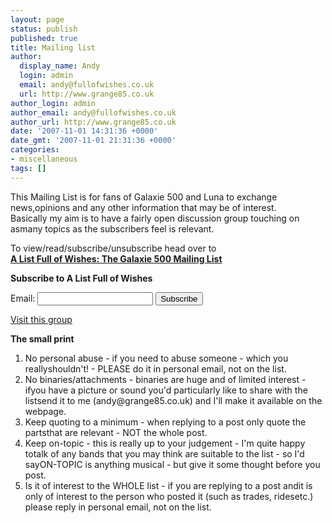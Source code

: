 ```yaml
---
layout: page
status: publish
published: true
title: Mailing list
author:
  display_name: Andy
  login: admin
  email: andy@fullofwishes.co.uk
  url: http://www.grange85.co.uk
author_login: admin
author_email: andy@fullofwishes.co.uk
author_url: http://www.grange85.co.uk
date: '2007-11-01 14:31:36 +0000'
date_gmt: '2007-11-01 21:31:36 +0000'
categories:
- miscellaneous
tags: []
---
```

<p>This Mailing List is for fans of Galaxie 500 and Luna to exchange news,opinions and any other information that may be of interest.<br />Basically my aim is to have a fairly open discussion group touching on asmany topics as the subscribers feel is relevant.</p>
<p>To view/read/subscribe/unsubscribe head over to <br/><strong><a href="http://groups.google.com/group/fullofwishes">A List Full of Wishes: The Galaxie 500 Mailing List</a></strong></p>
<p>
  <strong>Subscribe to A List Full of Wishes</strong></p>
<form action="http://groups.google.com/group/fullofwishes/boxsubscribe">Email: <input type=text name=email>  <input type=submit name="sub" value="Subscribe"></form>
<p><a href="http://groups.google.com/group/fullofwishes">Visit this group</a></p>
<p><strong>The small print</strong></p>
<ol>
<li>No personal abuse - if you need to abuse someone - which you reallyshouldn't! - PLEASE do it in personal email, not on the list.</li>
<li>No binaries/attachments - binaries are huge and of limited interest -ifyou have a picture or sound you'd particularly like to share with the listsend it to me (andy@grange85.co.uk) and I'll make it available on the webpage.</li>
<li>Keep quoting to a minimum - when replying to a post only quote the partsthat are relevant - NOT the whole post.</li>
<li>Keep on-topic - this is really up to your judgement - I'm quite happy totalk of any bands that you may think are suitable to the list - so I'd sayON-TOPIC is anything musical - but give it some thought before you post.</li>
<li>Is it of interest to the WHOLE list - if you are replying to a post andit is only of interest to the person who posted it (such as trades, ridesetc.) please reply in personal email, not on the list.</li>
</ol>
